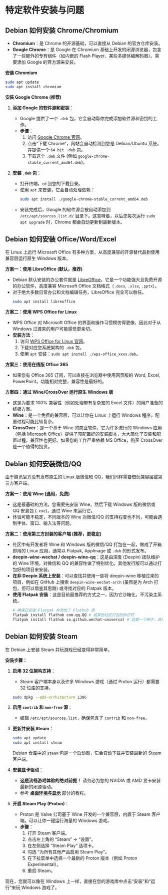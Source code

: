 # 特定软件安装与问题

## Debian 如何安装 Chrome/Chromium

*   **Chromium**：是 Chrome 的开源基础，可以直接从 Debian 的官方仓库安装。
*   **Google Chrome**：是 Google 在 Chromium 基础上开发的闭源浏览器，包含了一些额外的专有组件（如内嵌的 Flash Player、某些多媒体编解码器）。需要添加 Google 的官方源来安装。

**安装 Chromium**

```bash
sudo apt update
sudo apt install chromium
```

**安装 Google Chrome (推荐)**

1.  **添加 Google 的软件源和密钥**：
    *   Google 提供了一个 `.deb` 包，它会自动帮你完成添加软件源和密钥的工作。
    *   **步骤**：
        1.  访问 [Google Chrome 官网](https://www.google.com/chrome/)。
        2.  点击“下载 Chrome”，网站会自动检测到您是 Debian/Ubuntu 系统，并提供一个 `64 bit .deb` 包。
        3.  下载这个 `.deb` 文件 (例如 `google-chrome-stable_current_amd64.deb`)。

2.  **安装 `.deb` 包**：
    *   打开终端，`cd` 到您的下载目录。
    *   使用 `apt` 来安装，它会自动处理依赖：
        ```bash
        sudo apt install ./google-chrome-stable_current_amd64.deb
        ```
    *   安装完成后，Google 的软件源会被自动添加到 `/etc/apt/sources.list.d/` 目录下。这意味着，以后您每次运行 `sudo apt upgrade` 时，Chrome 都会自动更新到最新版本。

## Debian 如何安装 Office/Word/Excel

在 Linux 上运行 Microsoft Office 有多种方案，从高度兼容的开源替代品到使用兼容层运行原生 Windows 版本。

**方案一：使用 LibreOffice (默认，推荐)**

*   Debian 默认安装的办公套件就是 [LibreOffice](https://www.libreoffice.org/)。它是一个功能强大且免费开源的办公软件，高度兼容 Microsoft Office 文档格式（`.docx`, `.xlsx`, `.pptx`）。
*   对于绝大多数日常办公和文档编辑任务，LibreOffice 完全可以胜任。
    ```bash
    sudo apt install libreoffice
    ```

**方案二：使用 WPS Office for Linux**

*   WPS Office 对 Microsoft Office 的界面和操作习惯模仿得更像，因此对于从 Windows 过渡来的用户可能感觉更亲切。
*   **安装方法**：
    1.  访问 [WPS Office for Linux 官网](https://www.wps.cn/product/wpslinux/)。
    2.  下载对应您系统架构的 `.deb` 包。
    3.  使用 `apt` 安装：`sudo apt install ./wps-office_xxxx.deb`。

**方案三：使用在线版 Office 365**

*   如果您有 Office 365 订阅，可以直接在浏览器中使用网页版的 Word, Excel, PowerPoint。功能相对完整，兼容性是最好的。

**方案四：通过 Wine/CrossOver 运行原生 Windows 版**

*   这是为要求 100% 兼容性（例如处理带有复杂宏的 Excel 文件）的用户准备的终极方案。
*   **Wine**：是一个免费的兼容层，可以让你在 Linux 上运行 Windows 程序。配置过程可能比较复杂。
*   **CrossOver**：是一个基于 Wine 的商业软件，它为许多流行的 Windows 应用（包括 Microsoft Office）提供了预配置好的安装脚本，大大简化了安装和配置过程，兼容性也更好。如果您的工作严重依赖 MS Office，购买 CrossOver 是一个值得的投资。

## Debian 如何安装微信/QQ

由于腾讯官方没有发布原生的 Linux 版微信和 QQ，我们同样需要借助兼容层或第三方客户端。

**方案一：使用 Wine (通用，免费)**

*   这是最基础的方法。您需要先安装 Wine，然后下载 Windows 版的微信或 QQ 安装包 (`.exe`)，通过 Wine 来运行它。
*   体验可能不稳定，不同版本的 Wine 对微信/QQ 的支持程度也不同，可能会遇到字体、窗口、输入法等问题。

**方案二：使用第三方封装的客户端 (推荐，更稳定)**

*   社区中有开发者将 Wine 和 Windows 版的微信/QQ 打包在一起，做成了开箱即用的 Linux 应用，通常以 Flatpak, AppImage 或 `.deb` 的形式发布。
*   **deepin-wine-wechat / deepin-wine-qq**：这是由深度 (Deepin) 团队维护的 Wine 环境，对微信和 QQ 的兼容性做了特别优化。其他发行版可以通过打包好的项目来安装。
*   **在非 Deepin 系统上安装**：可以查找并使用一些将 deepin-wine 移植过来的项目，例如在 GitHub 上搜索 `deepin-wine-wechat-arch` (虽然是为 Arch 打包，但可以借鉴其思路) 或寻找对应的 Flatpak 版本。
*   **使用 Flatpak 安装**：这是目前最推荐的方式之一，因为它沙箱化，不污染主系统。
    ```bash
    # 确保已安装 Flatpak 并添加了 Flathub 源
    flatpak install flathub com.qq.QQ # 或其他社区打包的标识符
    flatpak install flathub io.github.wechat-universal # 这是一个例子，具体标识符请在 Flathub 网站查询
    ```

## Debian 如何安装 Steam

在 Debian 上安装 Steam 并玩游戏已经变得非常简单。

**安装步骤：**

1.  **启用 32 位架构支持**：
    *   Steam 客户端本身以及许多 Windows 游戏（通过 Proton 运行）都需要 32 位库的支持。
    ```bash
    sudo dpkg --add-architecture i386
    ```

2.  **启用 `contrib` 和 `non-free` 源**：
    *   编辑 `/etc/apt/sources.list`，确保包含了 `contrib` 和 `non-free`。

3.  **更新并安装 Steam**：
    ```bash
    sudo apt update
    sudo apt install steam
    ```
    Debian 仓库中的 `steam` 包是一个启动器，它会自动下载并安装最新的 Steam 客户端。

4.  **安装显卡驱动**：
    *   **这是流畅游戏体验的绝对前提！** 请务必为您的 NVIDIA 或 AMD 显卡安装最新的闭源驱动。
    *   参考 **[桌面环境与显示](#debian-安装-nvidia-驱动)** 部分的教程。

5.  **开启 Steam Play (Proton)**：
    *   Proton 是 Valve 公司基于 Wine 开发的一个兼容层，内置于 Steam 客户端，可以让你一键运行海量的 Windows 游戏。
    *   **步骤**：
        1.  打开 Steam 客户端。
        2.  点击左上角的 “Steam” -> “设置”。
        3.  在左侧选择 “Steam Play” 选项卡。
        4.  勾选 “为所有其他产品启用 Steam Play”。
        5.  在下拉菜单中选择一个最新的 Proton 版本（例如 Proton Experimental）。
        6.  重启 Steam。

现在，您就可以像在 Windows 上一样，直接在您的游戏库中点击“安装”和“运行”来玩 Windows 游戏了。 